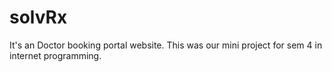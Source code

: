 # solvRx
It's an Doctor booking portal website.
This was our mini project for sem 4 in internet programming.
